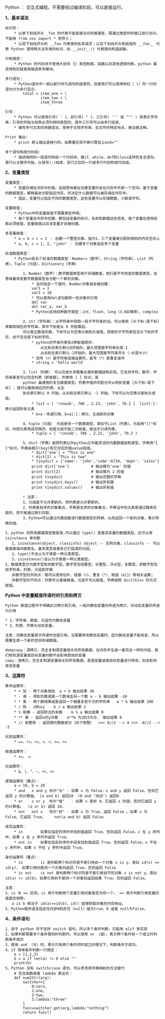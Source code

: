 

Python ： 交互式编程，不需要经过编译阶段，可以直接运行。

**1、基本语法**
	
	标识符：
		* 以单下划线开头 _foo 的代表不能直接访问的类属性，需通过类提供的接口进行访问，不能用 from xxx import * 而导入；
		* 以双下划线开头的 __foo 代表类的私有成员；以双下划线开头和结尾的 __foo__ 代表 Python 里特殊方法专用的标识，如 __init__() 代表类的构造函数。
		
	行和缩进：
		* Python 的代码块不使用大括号 {} 来控制类，函数以及其他逻辑判断。python 最具特色的就是用缩进来写模块。
		
	多行语句：
		* Python语句中一般以新行作为语句的结束符。但是我们可以使用斜杠（ \）将一行的语句分为多行显示，
			total = item_one + \
        			item_two + \
        			item_three

	引号：
		* Python 可以使用引号( ' )、双引号( " )、三引号( ''' 或 """ ) 来表示字符串，引号的开始与结束必须的相同类型的。其中三引号可以由多行组成，
		* 编写多行文本的快捷语法，常用于文档字符串，在文件的特定地点，被当做注释。
		
	Print 输出:
		* print 默认输出是换行的，如果要实现不换行需加上end=""
		
	多个语句构成代码组:
		* 缩进相同的一组语句构成一个代码块，像if、while、def和class这样的复合语句，首行以关键字开始，以冒号(:)结束，该行之后的一行或多行代码构成代码组。

**2、变量类型**
	
	变量类型：
		* 变量存储在内存中的值。这就意味着在创建变量时会在内存中开辟一个空间。基于变量的数据类型，解释器会分配指定内存，并决定什么数据可以被存储在内存中。
		* 因此，变量可以指定不同的数据类型，这些变量可以存储整数，小数或字符。
	
	变量赋值：
		* Python中的变量赋值不需要类型声明。
		* 每个变量在内存中创建，都包括变量的标识，名称和数据这些信息，每个变量在使用前都必须赋值，变量赋值以后该变量才会被创建。

	多变量赋值：
		* a = b = c = 1 ： 创建一个整型对象，值为1，三个变量被分配到相同的内存空间上
		* a, b, c = 1, 2, "john" ： 创建多个对象指定多个变量

	标准数据类型： 
		* Python有五个标准的数据类型：Numbers（数字），String（字符串），List（列表），Tuple（元组），Dictionary（字典）
		
			1、Number（数字）：数字数据类型用于存储数值。他们是不可改变的数据类型，这意味着改变数字数据类型会分配一个新的对象。
				* 当你指定一个值时，Number对象就会被创建：
				var1 = 1
				var2 = 10
				* 可以使用del语句删除一些对象的引用
				del var
				del var_a, var_b
				* Python支持四种数字类型：int、float、long（3.0后移除）、complex

			2、str（字符串）：从字符串中获取一段子字符串的话，可以使用 [头下标:尾下标] 来截取相应的字符串，其中下标是从 0 开始算起，
			可以是正数或负数，下标可以为空表示取到头或尾。获取的子字符串包含头下标的字符，但不包含尾下标的字符。
				* python的字串列表有2种取值顺序:
					从左到右索引默认0开始的，最大范围是字符串长度-1
					从右到左索引默认-1开始的，最大范围是字符串开头（-长度大小）
				* 加号（+）是字符串连接运算符，星号（*）是重复操作
				* string = 'hello world' 

			3、list（列表） 可以完成大多数集合类的数据结构实现。它支持字符，数字，字符串甚至可以包含列表（即嵌套）。列表用 [ ] 标识，是 
			python 最通用的复合数据类型。列表中值的切割也可以用到变量 [头下标:尾下标] ，就可以截取相应的列表，从左
			到右索引默认 0 开始，从右到左索引默认 -1 开始，下标可以为空表示取到头或尾。
				* list = [ 'runoob', 786 , 2.23, 'john', 70.2 ]  list[:]：表示返回所有元素
				* b=a：传递引用，b=a[:]：拷贝，生成新的对象

			4、tuple（元祖） 元组是另一个数据类型，类似于List（列表）。元组用"()"标识。内部元素用逗号隔开。但是元组不能二次赋值，相当于只读列表。
				* tuple = ( 'runoob', 786 , 2.23, 'john', 70.2 )

			5、dict（字典）是除列表以外python之中最灵活的内置数据结构类型。字典用"{ }"标识。字典由索引(key)和它对应的值value组成。
				* dict['one'] = "This is one"
				* dict[2] = "This is two"
				* tinydict = {'name': 'john','code':6734, 'dept': 'sales'}
				print dict['one']          # 输出键为'one' 的值
				print dict[2]              # 输出键为 2 的值
				print tinydict             # 输出完整的字典
				print tinydict.keys()      # 输出所有键
				print tinydict.values()    # 输出所有值 
			
			* 注意：
			1、元组是不允许更新的，而列表是允许更新的。
			2、列表是有序的对象集合，字典是无序的对象集合，字典当中的元素是通过键来存取的，而不是通过索引存取。
			3、Python可以通过内置函数进行数据类型的转换，从而返回一个新的对象，表示转换的值。

	1、python 的所有数据类型都是类,可以通过 type() 查看该变量的数据类型，还可以用 isinstance 来判断
	   1、isinstance(object, classinfo) object -- 实例对象，classinfo -- 可以是直接或间接类名、基本类型或者有它们组成的元组。
	   2、type()不会认为子类是一种父类类型。 
	   3、isinstance()会认为子类是一种父类类型。
	2、数据类型分为数字型和非数字型。数字型包括整型，长整型，浮点型，复数型。非数字型包括字符串，列表，元组和字典
	   非数字型的共同点：都可以使用切片、链接（+）、重复（*）、取值（a[]）等相关运算;
	   非数字型的不同点：列表可以直接赋值，元组不可以赋值，字典按照 dict[k]=v 的方式赋值。

	
**Python 中变量赋值传递时的引用和拷贝**

	Python 赋值过程中不明确区分拷贝和引用，一般对静态变量的传递为拷贝，对动态变量的传递为引用

	* 1、字符串，数值，元组均为静态变量
	* 2、列表，字典为动态变量。
	
	注意：对静态变量首次传递时也是引用，当需要修改静态变量时，因为静态变量不能改变，所以需要生成一个新的空间存储数据。

	deepcopy：深拷贝，完全复制源变量相关的所有数据，在内存中生成一套完全一样的内容，我们修改源变量或目标变量时都不会影响其他的变量
	copy：浅拷贝，完全复制源变量相关的所有数据，若源变量或者目标变量进行修改，则会影响其他变量

**3、运算符**
	
	算术运算符：
		* +	加 - 两个对象相加	a + b 输出结果 30
		* -	减 - 得到负数或是一个数减去另一个数	a - b 输出结果 -10
		* *	乘 - 两个数相乘或是返回一个被重复若干次的字符串	a * b 输出结果 200
		* /	除 - x除以y	b / a 输出结果 2
		* %	取模 - 返回除法的余数	b % a 输出结果 0
		* ** 幂 - 返回x的y次幂	a**b 为2的3次方， 输出结果 8
		* // 取整除 - 返回商的整数部分（向下取整）  >>> 9//2 --> 4 >>> -9//2 --> -5

	比较运算符：
		* ==、!=、<>、>、<、>=、<=
	
	赋值运算符： 
		* +=、-= 
	
	位运算符： 
		* &、|、^、~、<<、>>
	
	逻辑运算符（重点）：
		a = 10, b = 20
		* and	x and y	布尔"与" - 如果 x 为 False，x and y 返回 False，否则它返回 y 的计算值。	(a and b) 返回20  (0 and "测试") 返回0
		* or	x or y	布尔"或"	- 如果 x 是非 0，它返回 x 的值，否则它返回 y 的计算值。	(a or b) 返回 10。
		* not	not x	布尔"非" - 如果 x 为 True，返回 False 。如果 x 为 False，它返回 True。	not(a and b) 返回 False

	成员运算符：
		* in		如果在指定的序列中找到值返回 True，否则返回 False。x 在 y 序列中，如果 x 在 y 序列中返回 True。
		* not in	如果在指定的序列中没有找到值返回 True，否则返回 False。x 不在 y 序列中，如果 x 不在 y 序列中返回 True。

	身份运算符（重点）：
		* is		is 是判断两个标识符是不是引用自一个对象 x is y，类似 id(x) == id(y)， 如果引用的是同一个对象则返回 True，否则返回 False
		* is not	is not 是判断两个标识符是不是引用自不同对象 x is not y，类似 id(a) != id(b)。如果引用的不是同一个对象则返回结果 True，否则返回 False。

	注意：
	1、is 与 == 区别，is 用于判断两个变量引用对象是否为同一个， == 用于判断引用变量的值是否相等。
	   a is b 相当于 id(a)==id(b)，id() 能够获取对象的内存地址。
	2、Python程序语言指定任何非0和非空（null）值为true，0 或者 null为false。

**4、条件语句**

	1、由于 python 并不支持 switch 语句，所以多个条件判断，只能用 elif 来实现
	2、如果判断需要多个条件需同时判断时，可以使用 or （或），表示两个条件有一个成立时判断条件成功
	3、使用 and （与）时，表示只有两个条件同时成立的情况下，判断条件才成功。
	4、if 简单条件判断一行搞定：
		a = [1,2,3]
		b = a if len(a) != 0 else ""
		print(b)
	5、Python 没有 switch/case 语句，可以考虑用字典映射的方法替代
		# 包含函数或者 lambda 表达式：
		def num2Str(arg):
		    switcher={
		        0:zero,
		        1:one,
		        2:two,
		        3:lambda:"three"
		    }
		    func=switcher.get(arg,lambda:"nothing")
		    return func()


